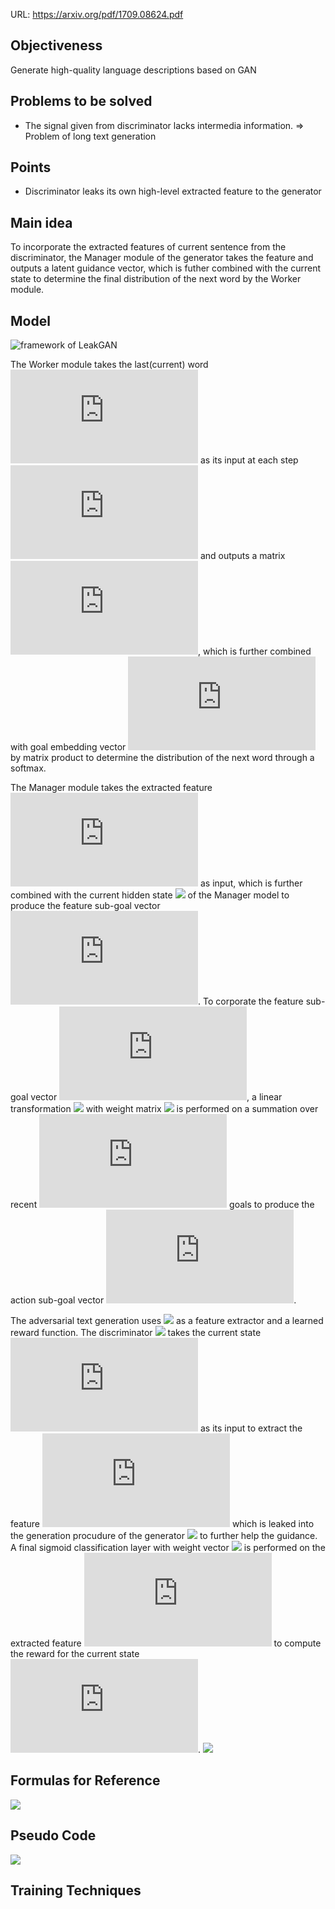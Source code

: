 URL: https://arxiv.org/pdf/1709.08624.pdf

## Objectiveness
Generate high-quality language descriptions based on GAN



## Problems to be solved
+ The signal given from discriminator lacks intermedia information. => Problem of long text generation

## Points
+ Discriminator leaks its own high-level extracted feature to the generator

## Main idea

To incorporate the extracted features of current sentence from the discriminator, the Manager module of the generator takes the feature and outputs a latent guidance vector, which is futher combined with the current state to determine the final distribution of the next word by the Worker module.

## Model
![framework of LeakGAN](./images/leakgan_framework.png)

The Worker module takes the last(current) word ![](https://latex.codecogs.com/svg.latex?x_t) as its input at each step ![](https://latex.codecogs.com/svg.latex?t) and outputs a matrix ![](https://latex.codecogs.com/svg.latex?O_t), which is further combined with goal embedding vector ![](https://latex.codecogs.com/svg.latex?w_t) by matrix product to determine the distribution of the next word through a softmax.

The Manager module takes the extracted feature ![](https://latex.codecogs.com/svg.latex?f_t) as input, which is further combined with the current hidden state ![](https://latex.codecogs.com/svg.latex?h_{t-1}^M) of the Manager model to produce the feature sub-goal vector ![](https://latex.codecogs.com/svg.latex?g_t). To corporate the feature sub-goal vector ![](https://latex.codecogs.com/svg.latex?g_t), a linear transformation ![](https://latex.codecogs.com/svg.latex?\phi) with weight matrix ![](https://latex.codecogs.com/svg.latex?W_{\phi}) is performed on a summation over recent ![](https://latex.codecogs.com/svg.latex?c) goals to produce the action sub-goal vector ![](https://latex.codecogs.com/svg.latex?w_t).

The adversarial text generation uses ![](https://latex.codecogs.com/svg.latex?D_{\phi}) as a feature extractor and a learned reward function. The discriminator ![](https://latex.codecogs.com/svg.latex?D_{\phi}) takes the current state ![](https://latex.codecogs.com/svg.latex?s_t) as its input to extract the feature ![](https://latex.codecogs.com/svg.latex?f_t) which is leaked into the generation procudure of the generator ![](https://latex.codecogs.com/svg.latex?G_{\theta}) to further help the guidance. A final sigmoid classification layer with weight vector ![](https://latex.codecogs.com/svg.latex?{\phi}_l) is performed on the extracted feature ![](https://latex.codecogs.com/svg.latex?f_t) to compute the reward for the current state ![](https://latex.codecogs.com/svg.latex?s_t).
![](./images/leakgan_feature_extractor.png)

## Formulas for Reference
![](./images/leakgan_formulas.png)

## Pseudo Code
![](./images/leakgan_pseudo_code.png)


## Training Techniques

